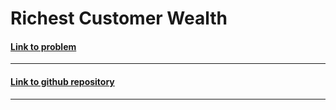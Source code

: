 # Richest Customer Wealth

#### [Link to problem](https://leetcode.com/problems/richest-customer-wealth/)

<hr>

#### [Link to github repository](https://github.com/Sankalp-G/10-days-of-code/)

<hr>
